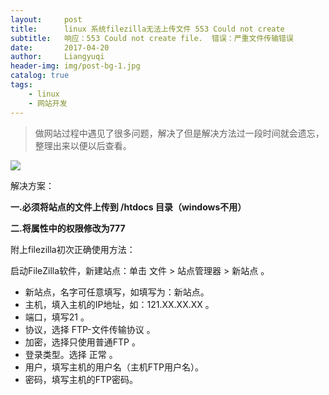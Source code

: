 ```yaml
---
layout:     post
title:      linux 系统filezilla无法上传文件 553 Could not create
subtitle:   响应：553 Could not create file.  错误：严重文件传输错误
date:       2017-04-20
author:     Liangyuqi
header-img: img/post-bg-1.jpg
catalog: true
tags:
    - linux
    - 网站开发
---
```


>做网站过程中遇见了很多问题，解决了但是解决方法过一段时间就会遗忘，整理出来以便以后查看。



![](http://p2dx9kmbw.bkt.clouddn.com/image/github/1017580-20170420184855727-1086719316.png)

解决方案：

 **一.必须将站点的文件上传到 /htdocs 目录（windows不用）**

 **二.将属性中的权限修改为777**

附上filezilla初次正确使用方法：

启动FileZilla软件，新建站点：单击 文件 > 站点管理器  > 新站点 。

- 新站点，名字可任意填写，如填写为：新站点。
- 主机，填入主机的IP地址，如：121.XX.XX.XX 。
- 端口，填写21 。
- 协议，选择 FTP-文件传输协议 。
- 加密，选择只使用普通FTP 。
- 登录类型。选择 正常 。
- 用户，填写主机的用户名（主机FTP用户名）。
- 密码，填写主机的FTP密码。